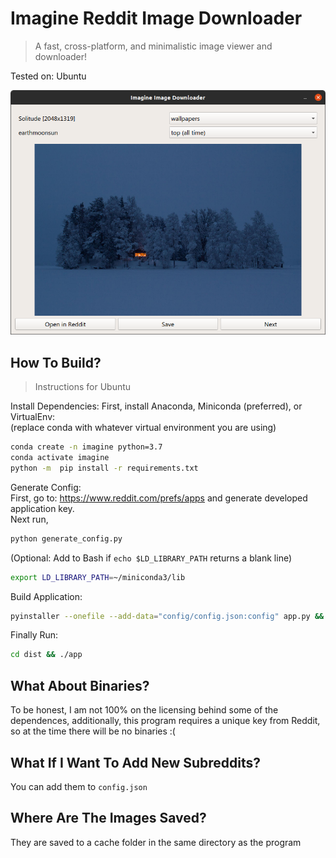 # Imagine Reddit Image Downloader
> A fast, cross-platform, and minimalistic image viewer and downloader!

Tested on: Ubuntu

![Screenshot of Imagine GUI](screenshot.png)
## How To Build?
> Instructions for Ubuntu

Install Dependencies:
First, install Anaconda, Miniconda (preferred), or VirtualEnv:<br /> (replace conda with whatever virtual environment you are using)
```bash
conda create -n imagine python=3.7
conda activate imagine
python -m  pip install -r requirements.txt
```

Generate Config: <br />
First, go to: https://www.reddit.com/prefs/apps and generate developed application key. <br />
Next run,
```bash
python generate_config.py
```

(Optional: Add to Bash if `echo $LD_LIBRARY_PATH` returns a blank line)
```bash
export LD_LIBRARY_PATH=~/miniconda3/lib
```

Build Application:
```bash
pyinstaller --onefile --add-data="config/config.json:config" app.py && cp config/praw.ini dist/praw.ini
```

Finally Run:
```bash
cd dist && ./app
```

## What About Binaries?
To be honest, I am not 100% on the licensing behind some of the dependences, additionally, this program requires a unique key from Reddit, so at the time there will be no binaries :(

## What If I Want To Add New Subreddits?
You can add them to `config.json`

## Where Are The Images Saved?
They are saved to a cache folder in the same directory as the program